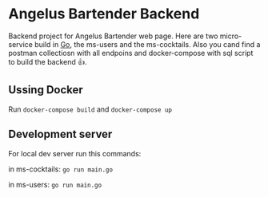 # Angelus Bartender Backend

Backend project for Angelus Bartender web page. Here are two micro-service build in [Go](https://golang.org), the ms-users and the ms-cocktails. Also you cand find a postman collectiosn with all endpoins and docker-compose with sql script to build the backend 👍.

## Ussing Docker

Run `docker-compose build` and `docker-compose up`

## Development server

For local dev server run this commands:

in ms-cocktails:
`go run main.go`

in ms-users:
`go run main.go`

